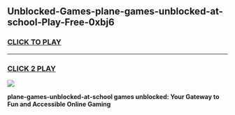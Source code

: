 
## Unblocked-Games-plane-games-unblocked-at-school-Play-Free-0xbj6
<h3>
<a href="https://premium76.site?title=plane-games-unblocked-at-school&ref=23A">CLICK TO PLAY</a></h3>
<hr>

<h3>
<a href="https://premium76.site?title=plane-games-unblocked-at-school&ref=23A">CLICK 2 PLAY</a>
  
</h3>

<a href="https://premium76.site?title=plane-games-unblocked-at-school&ref=23A"><img src="https://clearcache.store/games.png"></a>


**plane-games-unblocked-at-school games unblocked: Your Gateway to Fun and Accessible Online Gaming**
